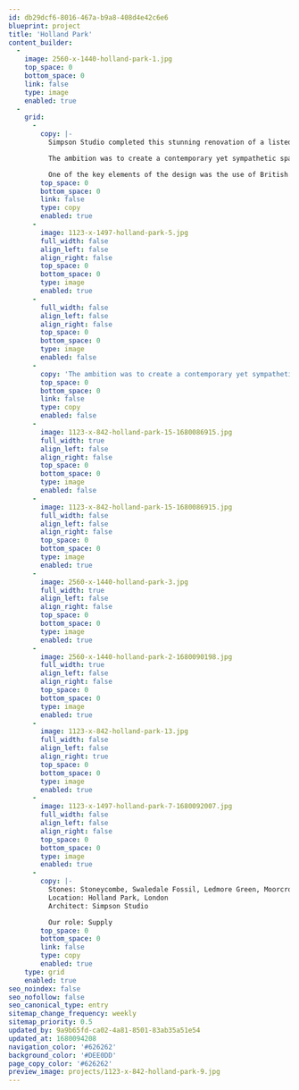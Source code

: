 ```yaml
---
id: db29dcf6-8016-467a-b9a8-408d4e42c6e6
blueprint: project
title: 'Holland Park'
content_builder:
  -
    image: 2560-x-1440-holland-park-1.jpg
    top_space: 0
    bottom_space: 0
    link: false
    type: image
    enabled: true
  -
    grid:
      -
        copy: |-
          Simpson Studio completed this stunning renovation of a listed Holland Park mews house, putting British design and materials at the forefront.  The project, completed in January 2023 for a private client, involved an exhaustive overhaul of the space, including stripping it back to the brickwork and reconfiguring the layout.

          The ambition was to create a contemporary yet sympathetic space to bring colour and life back to the property. The design centred around the kitchen and dining space on the ground floor, leading up to an airy sitting room on the first floor.

          One of the key elements of the design was the use of British materials. Most notably, British Stone from the Britannicus Stone collection. Simpson Studio utilised rich, striking marble surfaces in a range of tones, including Stoneycombe in the kitchen, Moorcroft in the shower room, Ledmore for the bespoke console, and Swaledale to complement the London Plane timber joinery in the sitting room.
        top_space: 0
        bottom_space: 0
        link: false
        type: copy
        enabled: true
      -
        image: 1123-x-1497-holland-park-5.jpg
        full_width: false
        align_left: false
        align_right: false
        top_space: 0
        bottom_space: 0
        type: image
        enabled: true
      -
        full_width: false
        align_left: false
        align_right: false
        top_space: 0
        bottom_space: 0
        type: image
        enabled: false
      -
        copy: 'The ambition was to create a contemporary yet sympathetic space to bring colour and life back to the property. The design centred around the kitchen and dining space on the ground floor, leading up to an airy sitting room on the first floor.'
        top_space: 0
        bottom_space: 0
        link: false
        type: copy
        enabled: false
      -
        image: 1123-x-842-holland-park-15-1680086915.jpg
        full_width: true
        align_left: false
        align_right: false
        top_space: 0
        bottom_space: 0
        type: image
        enabled: false
      -
        image: 1123-x-842-holland-park-15-1680086915.jpg
        full_width: false
        align_left: false
        align_right: false
        top_space: 0
        bottom_space: 0
        type: image
        enabled: true
      -
        image: 2560-x-1440-holland-park-3.jpg
        full_width: true
        align_left: false
        align_right: false
        top_space: 0
        bottom_space: 0
        type: image
        enabled: true
      -
        image: 2560-x-1440-holland-park-2-1680090198.jpg
        full_width: true
        align_left: false
        align_right: false
        top_space: 0
        bottom_space: 0
        type: image
        enabled: true
      -
        image: 1123-x-842-holland-park-13.jpg
        full_width: false
        align_left: false
        align_right: true
        top_space: 0
        bottom_space: 0
        type: image
        enabled: true
      -
        image: 1123-x-1497-holland-park-7-1680092007.jpg
        full_width: false
        align_left: false
        align_right: false
        top_space: 0
        bottom_space: 0
        type: image
        enabled: true
      -
        copy: |-
          Stones: Stoneycombe, Swaledale Fossil, Ledmore Green, Moorcroft
          Location: Holland Park, London
          Architect: Simpson Studio

          Our role: Supply
        top_space: 0
        bottom_space: 0
        link: false
        type: copy
        enabled: true
    type: grid
    enabled: true
seo_noindex: false
seo_nofollow: false
seo_canonical_type: entry
sitemap_change_frequency: weekly
sitemap_priority: 0.5
updated_by: 9a9b65fd-ca02-4a81-8501-83ab35a51e54
updated_at: 1680094208
navigation_color: '#626262'
background_color: '#DEE0DD'
page_copy_color: '#626262'
preview_image: projects/1123-x-842-holland-park-9.jpg
---
```


